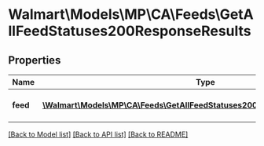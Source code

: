 # Walmart\Models\MP\CA\Feeds\GetAllFeedStatuses200ResponseResults

## Properties

Name | Type | Description | Notes
------------ | ------------- | ------------- | -------------
**feed** | [**\Walmart\Models\MP\CA\Feeds\GetAllFeedStatuses200ResponseResultsFeedInner[]**](GetAllFeedStatuses200ResponseResultsFeedInner.md) | The feed status results | [optional]


[[Back to Model list]](./) [[Back to API list]](../../../../../README.md#supported-apis) [[Back to README]](../../../../../README.md)

